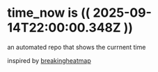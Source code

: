 # time_now is (( 2025-09-14T22:00:00.348Z ))

an automated repo that shows the currnent time

inspired by [breakingheatmap](https://github.com/breakingheatmap/breakingheatmap)